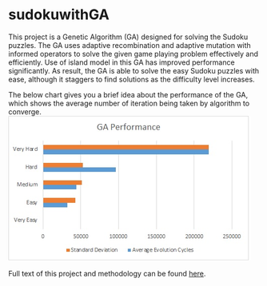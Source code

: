 # sudokuwithGA

This project is a Genetic Algorithm (GA) designed for solving the Sudoku puzzles. The GA uses adaptive recombination and adaptive mutation with informed operators to solve the given game playing problem effectively and efficiently. Use of island model in this GA has improved performance significantly. As result, the GA is able to solve the easy Sudoku puzzles with ease, although it staggers to find solutions as the difficulty level increases.

The below chart gives you a brief idea about the performance of the GA, which shows the average number of iteration being taken by algorithm to converge. 
![Sudoku GA Performance](https://raw.githubusercontent.com/mauliknshah/sudokuwithGA/master/ReadMe/Performance.jpg "GA Performance")

Full text of this project and methodology can be found [here](https://github.com/mauliknshah/sudokuwithGA/blob/master/ReadMe/Maulik%20Shah_Sudoku_Updated.pdf).
